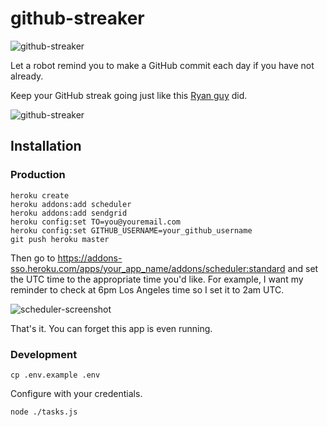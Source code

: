 # github-streaker

![github-streaker](https://raw.github.com/scottmotte/github-streaker/master/github-streaker.png)

Let a robot remind you to make a GitHub commit each day if you have not already. 

Keep your GitHub streak going just like this [Ryan guy](https://ryanseys.com/blog/177-days-of-github/) did.

![github-streaker](https://raw.github.com/scottmotte/github-streaker/master/current-streak.png)

## Installation

### Production

```
heroku create
heroku addons:add scheduler
heroku addons:add sendgrid
heroku config:set TO=you@youremail.com
heroku config:set GITHUB_USERNAME=your_github_username
git push heroku master
```

Then go to <https://addons-sso.heroku.com/apps/your_app_name/addons/scheduler:standard> and set the UTC time to the appropriate time you'd like. For example, I want my reminder to check at 6pm Los Angeles time so I set it to 2am UTC.

![scheduler-screenshot](https://raw.github.com/scottmotte/github-streaker/master/scheduler-screenshot.png)

That's it. You can forget this app is even running.

### Development

```
cp .env.example .env
```

Configure with your credentials.

```
node ./tasks.js
```

